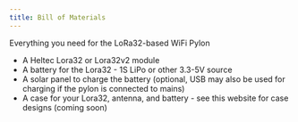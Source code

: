 ```yaml
---
title: Bill of Materials
---
```


Everything you need for the LoRa32-based WiFi Pylon

* A Heltec Lora32 or Lora32v2 module
* A battery for the Lora32 - 1S LiPo or other 3.3-5V source
* A solar panel to charge the battery (optional, USB may also be used for charging if the pylon is connected to mains)
* A case for your Lora32, antenna, and battery - see this website for case designs (coming soon)